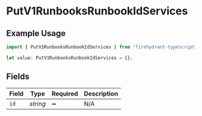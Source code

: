 # PutV1RunbooksRunbookIdServices

## Example Usage

```typescript
import { PutV1RunbooksRunbookIdServices } from "firehydrant-typescript-sdk/models/components";

let value: PutV1RunbooksRunbookIdServices = {};
```

## Fields

| Field              | Type               | Required           | Description        |
| ------------------ | ------------------ | ------------------ | ------------------ |
| `id`               | *string*           | :heavy_minus_sign: | N/A                |